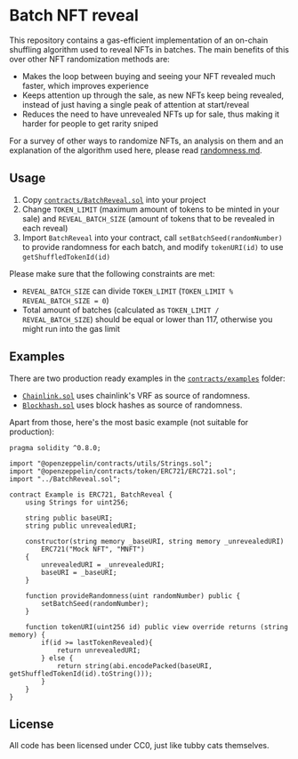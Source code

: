 # Batch NFT reveal

This repository contains a gas-efficient implementation of an on-chain shuffling algorithm used to reveal NFTs in batches. The main benefits of this over other NFT randomization methods are:
- Makes the loop between buying and seeing your NFT revealed much faster, which improves experience
- Keeps attention up through the sale, as new NFTs keep being revealed, instead of just having a single peak of attention at start/reveal
- Reduces the need to have unrevealed NFTs up for sale, thus making it harder for people to get rarity sniped

For a survey of other ways to randomize NFTs, an analysis on them and an explanation of the algorithm used here, please read [randomness.md](./randomness.md).

## Usage
1. Copy [`contracts/BatchReveal.sol`](./contracts/BatchReveal.sol) into your project
2. Change `TOKEN_LIMIT` (maximum amount of tokens to be minted in your sale) and `REVEAL_BATCH_SIZE` (amount of tokens that to be revealed in each reveal)
3. Import `BatchReveal` into your contract, call `setBatchSeed(randomNumber)` to provide randomness for each batch, and modify `tokenURI(id)` to use `getShuffledTokenId(id)`

Please make sure that the following constraints are met:
- `REVEAL_BATCH_SIZE` can divide `TOKEN_LIMIT` (`TOKEN_LIMIT % REVEAL_BATCH_SIZE = 0`)
- Total amount of batches (calculated as `TOKEN_LIMIT / REVEAL_BATCH_SIZE`) should be equal or lower than 117, otherwise you might run into the gas limit

## Examples
There are two production ready examples in the [`contracts/examples`](./contracts/examples) folder:
- [`Chainlink.sol`](./contracts/examples/Chainlink.sol) uses chainlink's VRF as source of randomness.
- [`Blockhash.sol`](./contracts/examples/Blockhash.sol) uses block hashes as source of randomness.

Apart from those, here's the most basic example (not suitable for production):
```solidity
pragma solidity ^0.8.0;

import "@openzeppelin/contracts/utils/Strings.sol";
import "@openzeppelin/contracts/token/ERC721/ERC721.sol";
import "../BatchReveal.sol";

contract Example is ERC721, BatchReveal {
    using Strings for uint256;

    string public baseURI;
    string public unrevealedURI;

    constructor(string memory _baseURI, string memory _unrevealedURI)
        ERC721("Mock NFT", "MNFT")
    {
        unrevealedURI = _unrevealedURI;
        baseURI = _baseURI;
    }

    function provideRandomness(uint randomNumber) public {
        setBatchSeed(randomNumber);
    }

    function tokenURI(uint256 id) public view override returns (string memory) {
        if(id >= lastTokenRevealed){
            return unrevealedURI;
        } else {
            return string(abi.encodePacked(baseURI, getShuffledTokenId(id).toString()));
        }
    }
}
```

## License
All code has been licensed under CC0, just like tubby cats themselves.
